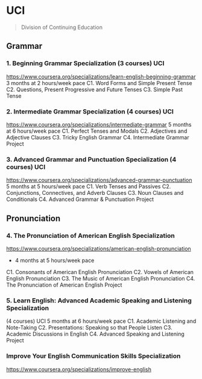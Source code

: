 # UCI 
> Division of Continuing Education

## Grammar
### 1. Beginning Grammar Specialization (3 courses) UCI
https://www.coursera.org/specializations/learn-english-beginning-grammar
3 months at 2 hours/week pace
C1. Word Forms and Simple Present Tense
C2. Questions, Present Progressive and Future Tenses
C3. Simple Past Tense

### 2. Intermediate Grammar Specialization (4 courses) UCI
https://www.coursera.org/specializations/intermediate-grammar
5 months at 6 hours/week pace
C1. Perfect Tenses and Modals
C2. Adjectives and Adjective Clauses
C3. Tricky English Grammar
C4. Intermediate Grammar Project

### 3. Advanced Grammar and Punctuation Specialization (4 courses) UCI
https://www.coursera.org/specializations/advanced-grammar-punctuation
5 months at 5 hours/week pace
C1. Verb Tenses and Passives
C2. Conjunctions, Connectives, and Adverb Clauses
C3. Noun Clauses and Conditionals
C4. Advanced Grammar & Punctuation Project

## Pronunciation

### 4. The Pronunciation of American English Specialization
https://www.coursera.org/specializations/american-english-pronunciation
- 4 months at 5 hours/week pace

C1. Consonants of American English Pronunciation
C2. Vowels of American English Pronunciation
C3. The Music of American English Pronunciation
C4. The Pronunciation of American English Project

### 5. Learn English: Advanced Academic Speaking and Listening Specialization
(4 courses) UCI
5 months at 6 hours/week pace
C1. Academic Listening and Note-Taking
C2. Presentations: Speaking so that People Listen
C3. Academic Discussions in English
C4. Advanced Speaking and Listening Project

### Improve Your English Communication Skills Specialization
https://www.coursera.org/specializations/improve-english

